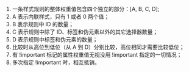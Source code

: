 1. 一条样式规则的整体权重值包含四个独立的部分：[A, B, C, D];
2. A 表示内联样式，只有 1 或者 0 两个值；
3. B 表示规则中 ID 的数量；
4. C 表示规则中除了 ID、标签和伪元素以外的其它选择器数量；
5. D 表示规则中标签和伪元素的数量；
6. 比较时从高位到低位（从 A 到 D）分别比较，高位相同才需要比较低位；
7. 有 !important 标记的属性权重值无视没用 !important 指定的一切情况；
8. 多次指定 !important 时，相互抵销。
